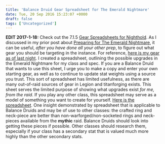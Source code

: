 ```yaml
---
title: 'Balance Druid Gear Spreadsheet for The Emerald Nightmare'
date: Tue, 20 Sep 2016 15:23:07 +0000
draft: false
tags: ['Uncategorized']
---
```


**EDIT 2017-1-18:** Check out the 7.1.5 [Gear Spreadsheets for Nighthold](http://raidadvice.com/balance-druid-gear-spreadsheets-for-nighthold/). As I discussed in my prior post about [Preparing for The Emerald Nightmare](http://raidadvice.com/preparing-for-the-emerald-nightmare/), it can be useful, _after you have done all your other prep_, to figure out what gear you should be targeting in the instance. For reference, [here is my gear as of last night](http://imgur.com/a/J7s7r). I created a spreadsheet, outlining the possible upgrades in the Emerald Nightmare for my class and spec. If you are a Balance Druid that wants to use this sheet, I urge you to make a copy and enter your own starting gear, as well as to continue to update stat weights using a source you trust. This sort of spreadsheet has limited usefulness, as there are many out-of-raid sources of gear in Legion and titanforging exists. This sheet serves the limited purpose of showing what upgrades exist _for me, from the raid_. If you play any other class, this spreadsheet may serve as a model of something you want to create for yourself. [Here is the spreadsheet](https://docs.google.com/spreadsheets/d/1uTej7J-su3NF3Uvjtjo4ChlZiz4zBgVw0sbM97YoJ4A/). One insight demonstrated by spreadsheet that is applicable to Balance Druids and may be of use to other classes: the crafted ring and neck-piece are better than non-warforged/non-socketed rings and neck-pieces available from the **mythic** raid. Balance Druids should look into getting these pieces if possible. Other classes should research them, especially if your class has a secondary stat that is valued much more highly than the other secondary stats.